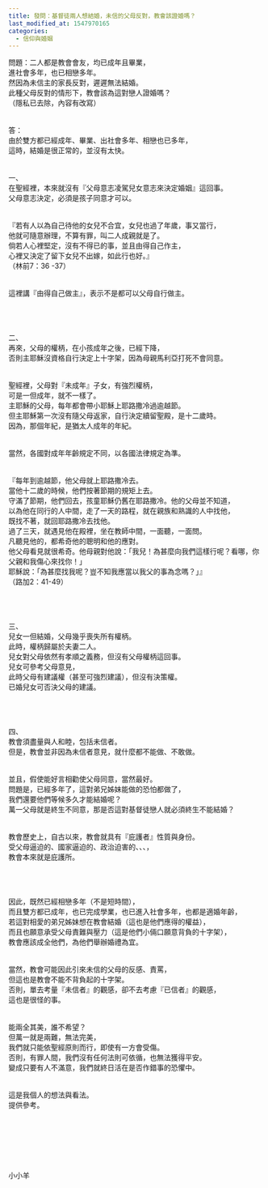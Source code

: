 ```yaml
---
title: 發問：基督徒兩人想結婚，未信的父母反對，教會該證婚嗎？
last_modified_at: 1547970165
categories:
  - 信仰與婚姻
---
```


問題：二人都是教會會友，均已成年且畢業，<br>進社會多年，也已相戀多年。<br>然因為未信主的家長反對，遲遲無法結婚。<br>此種父母反對的情形下，教會該為這對戀人證婚嗎？<br>（隱私已去除，內容有改寫）<br><!--more--><br><br>答：<br>由於雙方都已經成年、畢業、出社會多年、相戀也已多年，<br>這時，結婚是很正常的，並沒有太快。<br><br><br>一、<br>在聖經裡，本來就沒有『父母意志凌駕兒女意志來決定婚姻』這回事。<br>父母意志決定，必須是孩子同意才可以。<br><br><br>『若有人以為自己待他的女兒不合宜，女兒也過了年歲，事又當行，<br>他就可隨意辦理，不算有罪，叫二人成親就是了。<br>倘若人心裡堅定，沒有不得已的事，並且由得自己作主，<br>心裡又決定了留下女兒不出嫁，如此行也好。』<br>（林前7：36 -37）<br><br><br>這裡講『由得自己做主』，表示不是都可以父母自行做主。<br><br><br><br><br>二、<br>再來，父母的權柄，在小孩成年之後，已經下降，<br>否則主耶穌沒資格自行決定上十字架，因為母親馬利亞打死不會同意。<br><br><br>聖經裡，父母對『未成年』子女，有強烈權柄，<br>可是一但成年，就不一樣了。 <br>主耶穌的父母，每年都會帶小耶穌上耶路撒冷過逾越節。<br>但主耶穌第一次沒有隨父母返家，自行決定續留聖殿，是十二歲時。<br>因為，那個年紀，是猶太人成年的年紀。<br><br><br>當然，各國對成年年齡規定不同，以各國法律規定為準。<br><br><br>『每年到逾越節，他父母就上耶路撒冷去。<br>當他十二歲的時候，他們按著節期的規矩上去。<br>守滿了節期，他們回去，孩童耶穌仍舊在耶路撒冷。他的父母並不知道，<br>以為他在同行的人中間，走了一天的路程，就在親族和熟識的人中找他，<br>既找不著，就回耶路撒冷去找他。<br>過了三天，就遇見他在殿裡，坐在教師中間，一面聽，一面問。<br>凡聽見他的，都希奇他的聰明和他的應對。<br>他父母看見就很希奇。他母親對他說：「我兒！為甚麼向我們這樣行呢？看哪，你父親和我傷心來找你！」<br>耶穌說：「為甚麼找我呢？豈不知我應當以我父的事為念嗎？」』<br>（路加2：41-49）<br><br><br><br><br>三、<br>兒女一但結婚，父母幾乎喪失所有權柄。<br>此時，權柄歸屬於夫妻二人。<br>兒女對父母依然有孝順之義務，但沒有父母權柄這回事。<br>兒女可參考父母意見，<br>此時父母有建議權（甚至可強烈建議），但沒有決策權。<br>已婚兒女可否決父母的建議。<br><br><br><br><br>四、<br>教會須盡量與人和睦，包括未信者。<br>但是，教會並非因為未信者意見，就什麼都不能做、不敢做。<br><br><br>並且，假使能好言相勸使父母同意，當然最好。<br>問題是，已經多年了，這對弟兄姊妹能做的恐怕都做了，<br>我們還要他們等候多久才能結婚呢？<br>萬一父母就是終生不同意，那是否這對基督徒戀人就必須終生不能結婚？<br><br><br>教會歷史上，自古以來，教會就具有『庇護者』性質與身份。<br>受父母逼迫的、國家逼迫的、政治迫害的、、、，<br>教會本來就是庇護所。<br><br><br><br><br>因此，既然已經相戀多年（不是短時間），<br>而且雙方都已成年，也已完成學業，也已進入社會多年，也都是適婚年齡，<br>若這對相愛的弟兄姊妹想在教會結婚（這也是他們應得的權益），<br>而且也願意承受父母責難與壓力（這是他們小倆口願意背負的十字架），<br>教會應該成全他們，為他們舉辦婚禮為宜。<br><br><br>當然，教會可能因此引來未信的父母的反感、責罵，<br>但這也是教會不能不背負起的十字架。<br>否則，單去考量『未信者』的觀感，卻不去考慮『已信者』的觀感，<br>這也是很怪的事。<br><br><br>能兩全其美，誰不希望？<br>但萬一就是兩難，無法完美，<br>我們就只能依聖經原則而行，即使有一方會受傷。<br>否則，有罪人間，我們沒有任何法則可依循，也無法獲得平安。<br>變成只要有人不滿意，我們就終日活在是否作錯事的恐懼中。<br><br><br>這是我個人的想法與看法。<br>提供參考。<br><br><br><br><br><br><br><br>小小羊<br><br><br><br><br><br>
